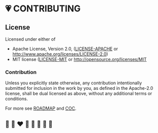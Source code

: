 # 💗 CONTRIBUTING

## License

Licensed under either of

 * Apache License, Version 2.0, ([LICENSE-APACHE](LICENSE-APACHE) or http://www.apache.org/licenses/LICENSE-2.0)
 * MIT license ([LICENSE-MIT](LICENSE-MIT) or http://opensource.org/licenses/MIT

### Contribution

Unless you explicitly state otherwise, any contribution intentionally submitted
for inclusion in the work by you, as defined in the Apache-2.0 license, shall be dual licensed as above, without any
additional terms or conditions.

For more see [ROADMAP](ROADMAP.md) and [COC](CODE_OF_CONDUCT.md).

## 🦄 🌈 ❤️ 💛 💚 💙 🤍 🖤
